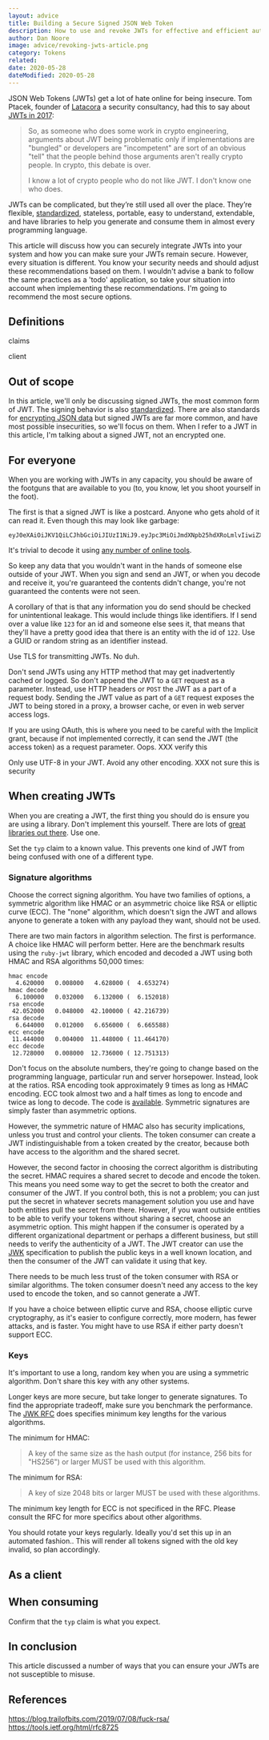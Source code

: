 ```yaml
---
layout: advice
title: Building a Secure Signed JSON Web Token
description: How to use and revoke JWTs for effective and efficient authorization management. Examples, diagrams & more.
author: Dan Noore
image: advice/revoking-jwts-article.png
category: Tokens
related:
date: 2020-05-28
dateModified: 2020-05-28
---
```


JSON Web Tokens (JWTs) get a lot of hate online for being insecure. Tom Ptacek, founder of [Latacora](https://latacora.com/) a security consultancy, had this to say about [JWTs in 2017](https://news.ycombinator.com/item?id=14292223):

> So, as someone who does some work in crypto engineering, arguments about JWT being problematic only if implementations are "bungled" or developers are "incompetent" are sort of an obvious "tell" that the people behind those arguments aren't really crypto people. In crypto, this debate is over.
>
> I know a lot of crypto people who do not like JWT. I don't know one who does.

JWTs can be complicated, but they’re still used all over the place. They’re flexible, [standardized](https://tools.ietf.org/html/rfc7519), stateless, portable, easy to understand, extendable, and have libraries to help you generate and consume them in almost every programming language.

This article will discuss how you can securely integrate JWTs into your system and how you can make sure your JWTs remain secure. However, every situation is different. You know your security needs and should adjust these recommendations based on them. I wouldn't advise a bank to follow the same practices as a 'todo' application, so take your situation into account when implementing these recommendations. I'm going to recommend the most secure options.

## Definitions

claims

client

## Out of scope

In this article, we'll only be discussing signed JWTs, the most common form of JWT. The signing behavior is also [standardized](https://tools.ietf.org/html/rfc7515). There are also standards for [encrypting JSON data](https://tools.ietf.org/html/rfc7516) but signed JWTs are far more common, and have most possible insecurities, so we'll focus on them. When I refer to a JWT in this article, I'm talking about a signed JWT, not an encrypted one.

## For everyone

When you are working with JWTs in any capacity, you should be aware of the footguns that are available to you (to, you know, let you shoot yourself in the foot). 

The first is that a signed JWT is like a postcard. Anyone who gets ahold of it can read it. Even though this may look like garbage:

```
eyJ0eXAiOiJKV1QiLCJhbGciOiJIUzI1NiJ9.eyJpc3MiOiJmdXNpb25hdXRoLmlvIiwiZXhwIjoxNTkwNzA4Mzg1LCJhdWQiOiIyMzhkNDc5My03MGRlLTQxODMtOTcwNy00OGVkOGVjZDE5ZDkiLCJzdWIiOiIxOTAxNmI3My0zZmZhLTRiMjYtODBkOC1hYTkyODc3Mzg2NzciLCJuYW1lIjoiRGFuIE1vb3JlIiwicm9sZXMiOlsiUkVUUklFVkVfVE9ET1MiXX0.8QfosnY2ZledxWajJJqFPdEvrtQtP_Y3g5Kqk8bvHjo
```

It's trivial to decode it using [any number of online tools](/learn/expert-advice/dev-tools/jwt-debugger).

So keep any data that you wouldn't want in the hands of someone else outside of your JWT. When you sign and send an JWT, or when you decode and receive it, you're guaranteed the contents didn't change, you're not guaranteed the contents were not seen.

A corollary of that is that any information you do send should be checked for unintentional leakage. This would include things like identifiers. If I send over a value like `123` for an id and someone else sees it, that means that they'll have a pretty good idea that there is an entity with the id of `122`. Use a GUID or random string as an identifier instead.

Use TLS for transmitting JWTs. No duh.

Don't send JWTs using any HTTP method that may get inadvertently cached or logged. So don't append the JWT to a `GET` request as a parameter. Instead, use HTTP headers or `POST` the JWT as a part of a request body. Sending the JWT value as part of a `GET` request exposes the JWT to being stored in a proxy, a browser cache, or even in web server access logs. 

If you are using OAuth, this is where you need to be careful with the Implicit grant, because if not implemented correctly, it can send the JWT (the access token) as a request parameter. Oops. XXX verify this

Only use UTF-8 in your JWT. Avoid any other encoding. XXX not sure this is security

## When creating JWTs

When you are creating a JWT, the first thing you should do is ensure you are using a library. Don't implement this yourself. There are lots of [great libraries out there](https://jwt.io/#libraries-io). Use one.

Set the `typ` claim to a known value. This prevents one kind of JWT from being confused with one of a different type. 

### Signature algorithms

Choose the correct signing algorithm. You have two families of options, a symmetric algorithm like HMAC or an asymmetric choice like RSA or elliptic curve (ECC). The "none" algorithm, which doesn't sign the JWT and allows anyone to generate a token with any payload they want, should not be used. 

There are two main factors in algorithm selection. The first is performance. A choice like HMAC will perform better. Here are the benchmark results using the `ruby-jwt` library, which encoded and decoded a JWT using both HMAC and RSA algorithms 50,000 times:

```
hmac encode
  4.620000   0.008000   4.628000 (  4.653274)
hmac decode
  6.100000   0.032000   6.132000 (  6.152018)
rsa encode
 42.052000   0.048000  42.100000 ( 42.216739)
rsa decode
  6.644000   0.012000   6.656000 (  6.665588)
ecc encode
 11.444000   0.004000  11.448000 ( 11.464170)
ecc decode
 12.728000   0.008000  12.736000 ( 12.751313)
```

Don't focus on the absolute numbers, they're going to change based on the programming language, particular run and server horsepower. Instead, look at the ratios. RSA encoding took approximately 9 times as long as HMAC encoding. ECC took almost two and a half times as long to encode and twice as long to decode. The code is [available](https://github.com/FusionAuth/fusionauth-example-ruby-jwt/blob/master/benchmark_algos.rb). Symmetric signatures are simply faster than asymmetric options.

However, the symmetric nature of HMAC also has security implications, unless you trust and control your clients. The token consumer can create a JWT indistinguishable from a token created by the creator, because both have access to the algorithm and the shared secret.

However, the second factor in choosing the correct algorithm is distributing the secret. HMAC requires a shared secret to decode and encode the token. This means you need some way to get the secret to both the creator and consumer of the JWT. If you control both, this is not a problem; you can just put the secret in whatever secrets management solution you use and have both entities pull the secret from there. However, if you want outside entities to be able to verify your tokens without sharing a secret, choose an asymmetric option. This might happen if the consumer is operated by a different organizational department or perhaps a different business, but still needs to verify the authenticity of a JWT. The JWT creator can use the [JWK](https://tools.ietf.org/html/rfc7517) specification to publish the public keys in a well known location, and then the consumer of the JWT can validate it using that key. 

There needs to be much less trust of the token consumer with RSA or similar algorithms. The token consumer doesn't need any access to the key used to encode the token, and so cannot generate a JWT.

If you have a choice between elliptic curve and RSA, choose elliptic curve cryptography, as it's easier to configure correctly, more modern, has fewer attacks, and is faster. You might have to use RSA if either party doesn't support ECC.

### Keys

It's important to use a long, random key when you are using a symmetric algorithm. Don't share this key with any other systems. 

Longer keys are more secure, but take longer to generate signatures. To find the appropriate tradeoff, make sure you benchmark the performance. The [JWK RFC](https://tools.ietf.org/html/rfc7518) does specifies minimum key lengths for the various algorithms.

The minimum for HMAC:
> A key of the same size as the hash output (for instance, 256 bits for "HS256") or larger MUST be used with this algorithm.

The minimum for RSA:
> A key of size 2048 bits or larger MUST be used with these algorithms.

The minimum key length for ECC is not specificed in the RFC. Please consult the RFC for more specifics about other algorithms. 

You should rotate your keys regularly. Ideally you'd set this up in an automated fashion.. This will render all tokens signed with the old key invalid, so plan accordingly.

## As a client

## When consuming
Confirm that the `typ` claim is what you expect.
## In conclusion

This article discussed a number of ways that you can ensure your JWTs are not susceptible to misuse. 


## References

https://blog.trailofbits.com/2019/07/08/fuck-rsa/
https://tools.ietf.org/html/rfc8725 
